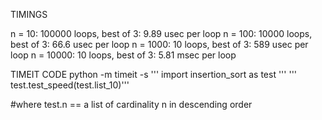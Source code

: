 TIMINGS

n = 10: 100000 loops, best of 3: 9.89 usec per loop
n = 100: 10000 loops, best of 3: 66.6 usec per loop
n = 1000:   10 loops, best of 3: 589 usec per loop
n = 10000:  10 loops, best of 3: 5.81 msec per loop

TIMEIT CODE
python -m timeit -s '''
import insertion_sort as test
''' '''
test.test_speed(test.list_10)'''

#where test.n == a list of cardinality n in descending order